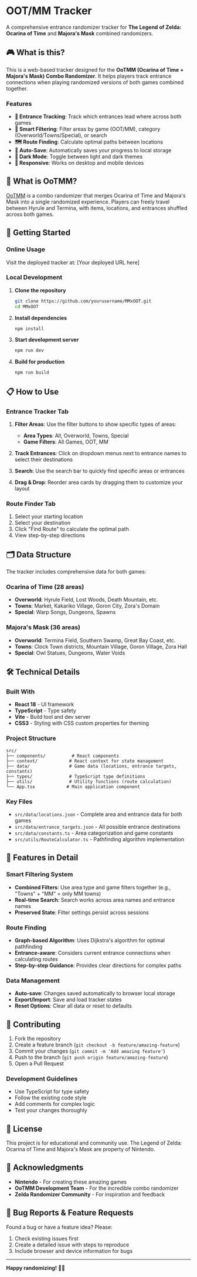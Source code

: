 # OOT/MM Tracker

A comprehensive entrance randomizer tracker for **The Legend of Zelda: Ocarina of Time** and **Majora's Mask** combined randomizers.

## 🎮 What is this?

This is a web-based tracker designed for the **OoTMM (Ocarina of Time + Majora's Mask) Combo Randomizer**. It helps players track entrance connections when playing randomized versions of both games combined together.

### Features

- **📍 Entrance Tracking**: Track which entrances lead where across both games
- **🎯 Smart Filtering**: Filter areas by game (OOT/MM), category (Overworld/Towns/Special), or search
- **🗺️ Route Finding**: Calculate optimal paths between locations
- **💾 Auto-Save**: Automatically saves your progress to local storage
- **🌙 Dark Mode**: Toggle between light and dark themes
- **📱 Responsive**: Works on desktop and mobile devices

## 🎲 What is OoTMM?

[OoTMM](https://ootmm.com/) is a combo randomizer that merges Ocarina of Time and Majora's Mask into a single randomized experience. Players can freely travel between Hyrule and Termina, with items, locations, and entrances shuffled across both games.

## 🚀 Getting Started

### Online Usage
Visit the deployed tracker at: [Your deployed URL here]

### Local Development

1. **Clone the repository**
   ```bash
   git clone https://github.com/yourusername/MMxOOT.git
   cd MMxOOT
   ```

2. **Install dependencies**
   ```bash
   npm install
   ```

3. **Start development server**
   ```bash
   npm run dev
   ```

4. **Build for production**
   ```bash
   npm run build
   ```

## 📋 How to Use

### Entrance Tracker Tab

1. **Filter Areas**: Use the filter buttons to show specific types of areas:
   - **Area Types**: All, Overworld, Towns, Special
   - **Game Filters**: All Games, OOT, MM

2. **Track Entrances**: Click on dropdown menus next to entrance names to select their destinations

3. **Search**: Use the search bar to quickly find specific areas or entrances

4. **Drag & Drop**: Reorder area cards by dragging them to customize your layout

### Route Finder Tab

1. Select your starting location
2. Select your destination
3. Click "Find Route" to calculate the optimal path
4. View step-by-step directions

## 🗂️ Data Structure

The tracker includes comprehensive data for both games:

### Ocarina of Time (28 areas)
- **Overworld**: Hyrule Field, Lost Woods, Death Mountain, etc.
- **Towns**: Market, Kakariko Village, Goron City, Zora's Domain
- **Special**: Warp Songs, Dungeons, Spawns

### Majora's Mask (36 areas)
- **Overworld**: Termina Field, Southern Swamp, Great Bay Coast, etc.
- **Towns**: Clock Town districts, Mountain Village, Goron Village, Zora Hall
- **Special**: Owl Statues, Dungeons, Water Voids

## 🛠️ Technical Details

### Built With
- **React 18** - UI framework
- **TypeScript** - Type safety
- **Vite** - Build tool and dev server
- **CSS3** - Styling with CSS custom properties for theming

### Project Structure
```
src/
├── components/          # React components
├── context/            # React context for state management
├── data/               # Game data (locations, entrance targets, constants)
├── types/              # TypeScript type definitions
├── utils/              # Utility functions (route calculation)
└── App.tsx            # Main application component
```

### Key Files
- `src/data/locations.json` - Complete area and entrance data for both games
- `src/data/entrance_targets.json` - All possible entrance destinations
- `src/data/constants.ts` - Area categorization and game constants
- `src/utils/RouteCalculator.ts` - Pathfinding algorithm implementation

## 🎯 Features in Detail

### Smart Filtering System
- **Combined Filters**: Use area type and game filters together (e.g., "Towns" + "MM" = only MM towns)
- **Real-time Search**: Search works across area names and entrance names
- **Preserved State**: Filter settings persist across sessions

### Route Finding
- **Graph-based Algorithm**: Uses Dijkstra's algorithm for optimal pathfinding
- **Entrance-aware**: Considers current entrance connections when calculating routes
- **Step-by-step Guidance**: Provides clear directions for complex paths

### Data Management
- **Auto-save**: Changes saved automatically to browser local storage
- **Export/Import**: Save and load tracker states
- **Reset Options**: Clear all data or reset to defaults

## 🤝 Contributing

1. Fork the repository
2. Create a feature branch (`git checkout -b feature/amazing-feature`)
3. Commit your changes (`git commit -m 'Add amazing feature'`)
4. Push to the branch (`git push origin feature/amazing-feature`)
5. Open a Pull Request

### Development Guidelines
- Use TypeScript for type safety
- Follow the existing code style
- Add comments for complex logic
- Test your changes thoroughly

## 📜 License

This project is for educational and community use. The Legend of Zelda: Ocarina of Time and Majora's Mask are property of Nintendo.

## 🙏 Acknowledgments

- **Nintendo** - For creating these amazing games
- **OoTMM Development Team** - For the incredible combo randomizer
- **Zelda Randomizer Community** - For inspiration and feedback

## 🐛 Bug Reports & Feature Requests

Found a bug or have a feature idea? Please:
1. Check existing issues first
2. Create a detailed issue with steps to reproduce
3. Include browser and device information for bugs

---

**Happy randomizing!** 🎲✨